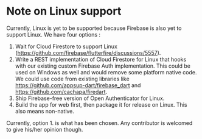 # Note on Linux support

Currently, Linux is yet to be supported because Firebase is also yet to support Linux. We have four options :

1. Wait for Cloud Firestore to support Linux (https://github.com/firebase/flutterfire/discussions/5557).
2. Write a REST implementation of Cloud Firestore for Linux that hooks with our existing custom Firebase Auth implementation.
   This could be used on Windows as well and would remove some platform native code.
   We could use code from existing libraries like https://github.com/appsup-dart/firebase_dart and https://github.com/cachapa/firedart.
3. Ship Firebase-free version of Open Authenticator for Linux.
4. Build the app for web first, then package it for release on Linux. This also means non-native.

Currently, option 1. is what has been chosen. Any contributor is welcomed to give his/her opinion
though.
